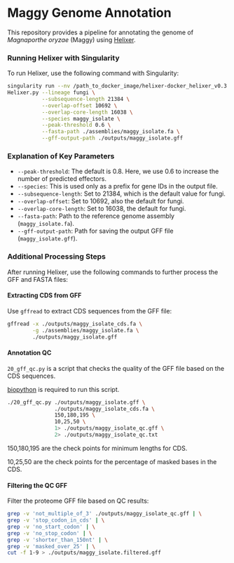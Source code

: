 # Maggy Genome Annotation

This repository provides a pipeline for annotating the genome of *Magnaporthe oryzae* (Maggy) using [Helixer](https://github.com/weberlab-hhu/Helixer).

### Running Helixer with Singularity

To run Helixer, use the following command with Singularity:

```bash
singularity run --nv /path_to_docker_image/helixer-docker_helixer_v0.3.3_cuda_11.8.0-cudnn8.sif \
Helixer.py --lineage fungi \
           --subsequence-length 21384 \
           --overlap-offset 10692 \
           --overlap-core-length 16038 \
           --species maggy_isolate \
           --peak-threshold 0.6 \
           --fasta-path ./assemblies/maggy_isolate.fa \
           --gff-output-path ./outputs/maggy_isolate.gff
```

### Explanation of Key Parameters

- `--peak-threshold`: The default is 0.8. Here, we use 0.6 to increase the number of predicted effectors.
- `--species`: This is used only as a prefix for gene IDs in the output file.
- `--subsequence-length`: Set to 21384, which is the default value for fungi.
- `--overlap-offset`: Set to 10692, also the default for fungi.
- `--overlap-core-length`: Set to 16038, the default for fungi.
- `--fasta-path`: Path to the reference genome assembly (`maggy_isolate.fa`).
- `--gff-output-path`: Path for saving the output GFF file (`maggy_isolate.gff`).

### Additional Processing Steps

After running Helixer, use the following commands to further process the GFF and FASTA files:

#### Extracting CDS from GFF

Use `gffread` to extract CDS sequences from the GFF file:

```bash
gffread -x ./outputs/maggy_isolate_cds.fa \
        -g ./assemblies/maggy_isolate.fa \
        ./outputs/maggy_isolate.gff
```

#### Annotation QC

`20_gff_qc.py` is a script that checks the quality of the GFF file based on the CDS sequences.

[biopython](https://biopython.org) is required to run this script.

```bash
./20_gff_qc.py ./outputs/maggy_isolate.gff \
               ./outputs/maggy_isolate_cds.fa \
               150,180,195 \
               10,25,50 \
               1> ./outputs/maggy_isolate_qc.gff \
               2> ./outputs/maggy_isolate_qc.txt
```

150,180,195 are the check points for minimum lengths for CDS.

10,25,50 are the check points for the percentage of masked bases in the CDS.

#### Filtering the QC GFF

Filter the proteome GFF file based on QC results:

```bash
grep -v 'not_multiple_of_3' ./outputs/maggy_isolate_qc.gff | \
grep -v 'stop_codon_in_cds' | \
grep -v 'no_start_codon' | \
grep -v 'no_stop_codon' | \
grep -v 'shorter_than_150nt' | \
grep -v 'masked_over_25' | \
cut -f 1-9 > ./outputs/maggy_isolate.filtered.gff
```
